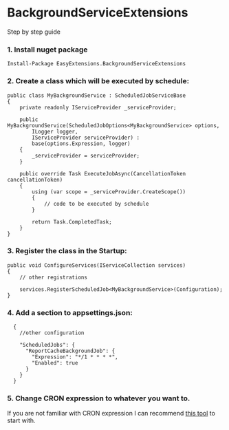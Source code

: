 # BackgroundServiceExtensions
Step by step guide

### 1. Install nuget package 

```Install-Package EasyExtensions.BackgroundServiceExtensions```

### 2. Create a class which will be executed by schedule:
```
public class MyBackgroundService : ScheduledJobServiceBase
{
    private readonly IServiceProvider _serviceProvider;

    public MyBackgroundService(ScheduledJobOptions<MyBackgroundService> options, 
        ILogger logger, 
        IServiceProvider serviceProvider) : 
        base(options.Expression, logger)
    {
        _serviceProvider = serviceProvider;
    }

    public override Task ExecuteJobAsync(CancellationToken cancellationToken)
    {
        using (var scope = _serviceProvider.CreateScope())
        {
            // code to be executed by schedule
        }

        return Task.CompletedTask;
    }
}
```                
### 3. Register the class in the Startup:

    public void ConfigureServices(IServiceCollection services)
    {
        // other registrations

        services.RegisterScheduledJob<MyBackgroundService>(Configuration);
    }

### 4. Add a section to appsettings.json:
```
  {    
    //other configuration

    "ScheduledJobs": {
      "ReportCacheBackgroundJob": {
        "Expression": "*/1 * * * *",
        "Enabled": true
      }
    }
  }
```

### 5. Change CRON expression to whatever you want to. 

If you are not familiar with CRON expression I can recommend [this tool](https://crontab.guru/#*/_*_*_*_*) to start with.
